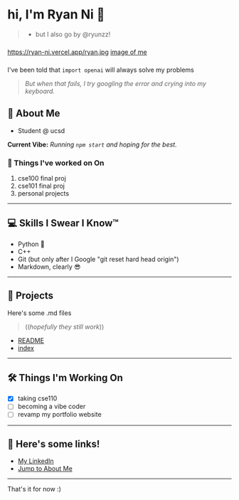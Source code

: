 # hi, I'm **Ryan Ni** 👋  
> - but I also go by @ryunzz!

###

https://ryan-ni.vercel.app/ryan.jpg
[image of me](https://ryan-ni.vercel.app/ryan.jpg)

###

I've been told that `import openai` will always solve my problems

> _But when that fails, I try googling the error and crying into my keyboard._

## 🧠 About Me

- Student @ ucsd   

**Current Vibe:** _Running `npm start` and hoping for the best._  

### 💼 Things I've worked on On
1. cse100 final proj
2. cse101 final proj
3. personal projects

---

## 💻 Skills I Swear I Know™

- Python 🐍  
- C++ 
- Git (but only after I Google "git reset hard head origin")  
- Markdown, clearly 😎  

---

## 🚀 Projects

Here's some .md files
> ((*hopefully they still work*))

- [README](./README.md)  
- [index](./index.md)


---

## 🛠️ Things I'm Working On

- [x] taking cse110
- [ ] becoming a vibe coder 
- [ ] revamp my portfolio website

---

## 🔗 Here's some links!
- [My LinkedIn](https://www.linkedin.com/in/ryan-ni/)
- [Jump to About Me](#-about-me)

---

That's it for now :)

